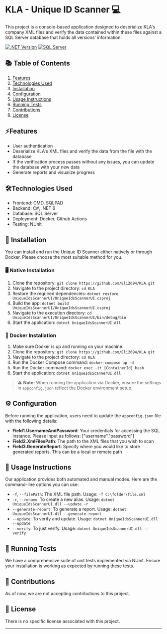 # KLA - Unique ID Scanner 💻

This project is a console-based application designed to deserialize KLA's company XML files and verify the data contained within these files against a SQL Server database that holds all versions' information.

[![.NET Version](https://img.shields.io/badge/.NET-6.0-blue.svg)](https://dotnet.microsoft.com/download)
[![SQL Server](https://img.shields.io/badge/SQL%20Server-latest-blue.svg)](https://www.microsoft.com/sql-server/)

## 📚 Table of Contents
1. [Features](#features)
2. [Technologies Used](#technologies-used)
3. [Installation](#installation)
4. [Configuration](#configuration)
5. [Usage Instructions](#usage-instructions)
6. [Running Tests](#running-tests)
7. [Contributions](#contributions)
8. [License](#license)

## <a name="features"></a>⚡Features
- User authentication
- Deserialize KLA's XML files and verify the data from the file with the database
- If the verification process passes without any issues, you can update the database with your new data
- Generate reports and visualize progress

## <a name="technologies-used"></a>🛠️Technologies Used
- Frontend: CMD, SQLPAD
- Backend: C#, .NET 6
- Database: SQL Server
- Deployment: Docker, Github Actions
- Testing: NUnit

## <a name="installation"></a>🔧 Installation

You can install and run the Unique ID Scanner either natively or through Docker. Please choose the most suitable method for you.

### 🖥️ Native Installation
1. Clone the repository: `git clone https://github.com/Eli2694/KLA.git`
2. Navigate to the project directory: `cd KLA`
3. Restore the required dependencies: `dotnet restore UniqueIdsScannerUI/UniqueIdsScannerUI.csproj`
4. Build the app: `dotnet build UniqueIdsScannerUI/UniqueIdsScannerUI.csproj`
5. Navigate to the execution directory: `cd UniqueIdsScannerUI/UniqueIdsScannerUI/bin/debug/bin`
6. Start the application: `dotnet UniqueIdsScannerUI.dll`

### 🐳 Docker Installation
1. Make sure Docker is up and running on your machine.
2. Clone the repository: `git clone https://github.com/Eli2694/KLA.git`
3. Navigate to the project directory: `cd KLA`
4. Run the Docker Compose command: `docker-compose up -d`
5. Run the Docker  command: `docker exec -it [ContainerId] bash`
6. Start the application: `dotnet UniqueIdsScannerUI.dll`


> ⚠️ **Note:** When running the application via Docker, ensure the settings in `appconfig.json` reflect the Docker environment setup.

## <a name="configuration"></a>⚙️ Configuration
Before running the application, users need to update the `appconfig.json` file with the following details:
- **Field1.UsernameAndPassword**: Your credentials for accessing the SQL instance. Please input as follows: ["username","password"]
- **Field2.XmlFilesPath**: The path to the XML files that you wish to scan
- **Field3.GenerateReport**: Specify where you would like to store generated reports. This can be a local or remote path

## <a name="usage-instructions"></a>📖 Usage Instructions
Our application provides both automated and manual modes. Here are the command-line options you can use:
- `-f`, `--filePath`: The XML file path. Usage: `-f C:\folder\file.xml`
- `-r`, `--rename`: To create a new alias. Usage: `dotnet UniqueIdsScannerUI.dll --update -r`
- `--generate-report`: To generate a report. Usage: `dotnet UniqueIdsScannerUI.dll --generate-report`
- `--update`: To verify and update. Usage: `dotnet UniqueIdsScannerUI.dll --update`
- `--verify`: To just verify. Usage: `dotnet UniqueIdsScannerUI.dll --verify`


## <a name="running-tests"></a>🧪 Running Tests
We have a comprehensive suite of unit tests implemented via NUnit. Ensure your installation is working as expected by running these tests.
 
## <a name="contributions"></a>👥 Contributions
As of now, we are not accepting contributions to this project.


## <a name="license"></a>📄 License
There is no specific license associated with this project.

---
